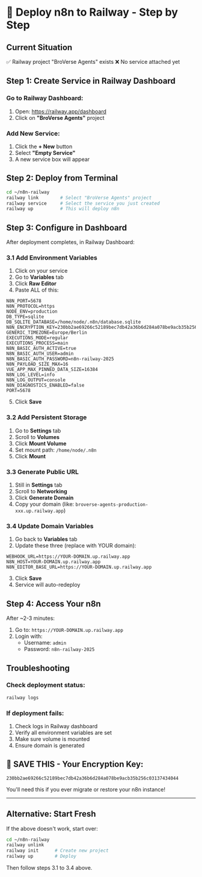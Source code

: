 # 🚀 Deploy n8n to Railway - Step by Step

## Current Situation
✅ Railway project "BroVerse Agents" exists
❌ No service attached yet

## Step 1: Create Service in Railway Dashboard

### Go to Railway Dashboard:
1. Open: https://railway.app/dashboard
2. Click on **"BroVerse Agents"** project

### Add New Service:
1. Click the **+ New** button
2. Select **"Empty Service"**
3. A new service box will appear

## Step 2: Deploy from Terminal

```bash
cd ~/n8n-railway
railway link        # Select "BroVerse Agents" project
railway service     # Select the service you just created
railway up          # This will deploy n8n
```

## Step 3: Configure in Dashboard

After deployment completes, in Railway Dashboard:

### 3.1 Add Environment Variables
1. Click on your service
2. Go to **Variables** tab
3. Click **Raw Editor**
4. Paste ALL of this:

```
N8N_PORT=5678
N8N_PROTOCOL=https
NODE_ENV=production
DB_TYPE=sqlite
DB_SQLITE_DATABASE=/home/node/.n8n/database.sqlite
N8N_ENCRYPTION_KEY=230bb2ae69266c52189bec7db42a36b6d284a078be9acb35b256c03137434044
GENERIC_TIMEZONE=Europe/Berlin
EXECUTIONS_MODE=regular
EXECUTIONS_PROCESS=main
N8N_BASIC_AUTH_ACTIVE=true
N8N_BASIC_AUTH_USER=admin
N8N_BASIC_AUTH_PASSWORD=n8n-railway-2025
N8N_PAYLOAD_SIZE_MAX=16
VUE_APP_MAX_PINNED_DATA_SIZE=16384
N8N_LOG_LEVEL=info
N8N_LOG_OUTPUT=console
N8N_DIAGNOSTICS_ENABLED=false
PORT=5678
```

5. Click **Save**

### 3.2 Add Persistent Storage
1. Go to **Settings** tab
2. Scroll to **Volumes**
3. Click **Mount Volume**
4. Set mount path: `/home/node/.n8n`
5. Click **Mount**

### 3.3 Generate Public URL
1. Still in **Settings** tab
2. Scroll to **Networking**
3. Click **Generate Domain**
4. Copy your domain (like: `broverse-agents-production-xxx.up.railway.app`)

### 3.4 Update Domain Variables
1. Go back to **Variables** tab
2. Update these three (replace with YOUR domain):

```
WEBHOOK_URL=https://YOUR-DOMAIN.up.railway.app
N8N_HOST=YOUR-DOMAIN.up.railway.app
N8N_EDITOR_BASE_URL=https://YOUR-DOMAIN.up.railway.app
```

3. Click **Save**
4. Service will auto-redeploy

## Step 4: Access Your n8n

After ~2-3 minutes:
1. Go to: `https://YOUR-DOMAIN.up.railway.app`
2. Login with:
   - Username: `admin`
   - Password: `n8n-railway-2025`

## Troubleshooting

### Check deployment status:
```bash
railway logs
```

### If deployment fails:
1. Check logs in Railway dashboard
2. Verify all environment variables are set
3. Make sure volume is mounted
4. Ensure domain is generated

## 🔐 SAVE THIS - Your Encryption Key:
```
230bb2ae69266c52189bec7db42a36b6d284a078be9acb35b256c03137434044
```

You'll need this if you ever migrate or restore your n8n instance!

---

## Alternative: Start Fresh

If the above doesn't work, start over:

```bash
cd ~/n8n-railway
railway unlink
railway init      # Create new project
railway up        # Deploy
```

Then follow steps 3.1 to 3.4 above.